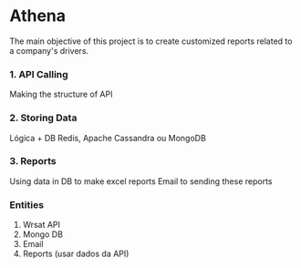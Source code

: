 # Athena
The main objective of this project is to create customized reports related to a company's drivers.

### 1. API Calling
Making the structure of API
### 2. Storing Data 
Lógica + DB
Redis, Apache Cassandra ou MongoDB
### 3. Reports
Using data in DB to make excel reports
Email to sending these reports

### Entities
1. Wrsat API
2. Mongo DB
3. Email
4. Reports (usar dados da API) 
